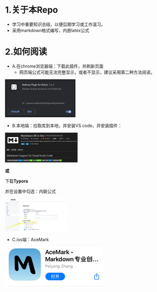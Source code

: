 # 1.关于本Repo
- 学习中重要知识总结，以便后期学习或工作温习。
- 采用markdown格式编写，内嵌latex公式

# 2.如何阅读
- A.在chrome浏览器端：下载此插件，并刷新页面
   - 网页端公式可能无法完整显示，或者不显示，建议采用第二种方法阅读。

<img src="pic/1.png" style="zoom:45%;" />

- B.本地端：拉取库到本地，并安装VS code，并安装插件：

<img src="pic/2.png" style="zoom:25%;" />

**或**

下载**Typora**

并在设置中勾选：内联公式

<img src=".\pic\typora.png" style="zoom:20%;" />

- C.ios端：AceMark

<img src="pic/AceMark.png" style="zoom:45%;" />





















